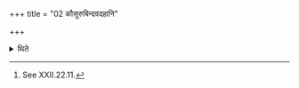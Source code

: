 +++
title = "02 कौसुरुबिन्दवदहानि"

+++

<details><summary>थिते</summary>

2. Its days are similar to those of the Kausarubinda seven day-sacrifice.[^1]  

[^1]: See XXII.22.11.  
</details>

